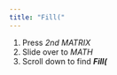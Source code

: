 ```yaml
---
title: "Fill("
---
```


1. Press *2nd MATRIX*
2. Slide over to *MATH*
3. Scroll down to find ***Fill(***
